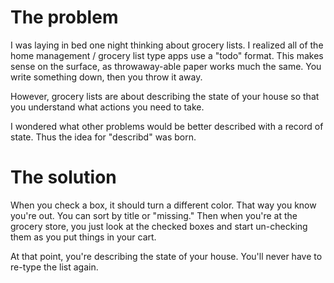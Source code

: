 # The problem

I was laying in bed one night thinking about grocery lists. I realized all of the home management / grocery list type apps use a "todo" format. This makes sense on the surface, as throwaway-able paper works much the same. You write something down, then you throw it away.

However, grocery lists are about describing the state of your house so that you understand what actions you need to take.

I wondered what other problems would be better described with a record of state. Thus the idea for "describd" was born.

# The solution

When you check a box, it should turn a different color. That way you know you're out. You can sort by title or "missing." Then when you're at the grocery store, you just look at the checked boxes and start un-checking them as you put things in your cart.

At that point, you're describing the state of your house. You'll never have to re-type the list again.